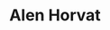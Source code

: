 ---
SICRIS: null
draft: false
fixName: alen_horvat
lab: null
labPos: null
location: null
mailInfo: alen.horvat@ijs.si
officeHours: null
profName: asist. mag. Alen Horvat
profTitle: Zunanji sodelavec
telephoneInfo: null
title: Alen Horvat
---